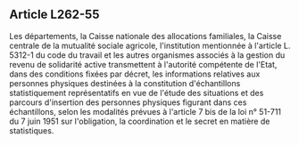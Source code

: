 ## Article L262-55

Les départements, la Caisse nationale des allocations familiales, la Caisse centrale de la mutualité sociale
agricole, l'institution mentionnée à l'article L. 5312-1 du code du travail et les autres organismes associés à
la gestion du revenu de solidarité active transmettent à l'autorité compétente de l'Etat, dans des conditions
fixées par décret, les informations relatives aux personnes physiques destinées à la constitution d'échantillons
statistiquement représentatifs en vue de l'étude des situations et des parcours d'insertion des personnes
physiques figurant dans ces échantillons, selon les modalités prévues à l'article 7 bis de la loi n° 51-711 du 7
juin 1951 sur l'obligation, la coordination et le secret en matière de statistiques.

